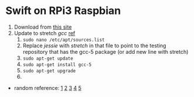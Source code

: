 <!-- permalink: 86b83fc94bf9496f7c01047e7b4ea70e DO NOT DELETE OR EDIT THIS LINE -->
# Swift on RPi3 Raspbian

1. Download from [this site](http://swift-arm.ddns.net/job/Swift-3.0-Pi3-ARM-Incremental/)
1. Update to stretch *gcc* [ref](https://github.com/doublethinkco/cpp-ethereum-cross/issues/79)
	1. `sudo nano /etc/apt/sources.list`
	1. Replace *jessie* with *stretch* in that file to point to the testing repository that has the gcc-5 package (or add new line with stretch)
	1. `sudo apt-get update`
	1. `sudo apt-get install gcc-5`
	1. `sudo apt-get upgrade`
	1. 






* random reference: [1](https://www.uraimo.com/2016/03/10/swift-3-available-on-armv6-raspberry-1-zero/) [2](http://saygoodnight.com/2016/05/08/building-swift-for-armv6.html) [3](http://blog.andrewmadsen.com/post/136137396480/swift-on-raspberry-pi) [4](http://dev.iachieved.it/iachievedit/swift-3-0-on-raspberry-pi-2-and-3/) [5](http://dev.iachieved.it/iachievedit/building-swift-3-0-on-a-raspberry-pi-3/)
